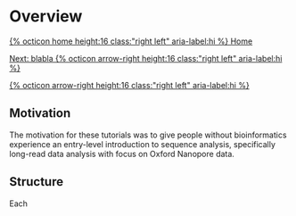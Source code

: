 # Overview 

[{% octicon home height:16 class:"right left" aria-label:hi %} Home](index.md)

[Next: blabla {% octicon arrow-right height:16 class:"right left" aria-label:hi %}](QC.md)

 <span class="octicon octicon-microscope" align="right"></span>

<a href="QC.md" align="right">{% octicon arrow-right height:16 class:"right left" aria-label:hi %}</a>


## Motivation
The motivation for these tutorials was to give people without bioinformatics experience an entry-level introduction to sequence analysis, specifically long-read data analysis with focus on Oxford Nanopore data. 

## Structure
Each


